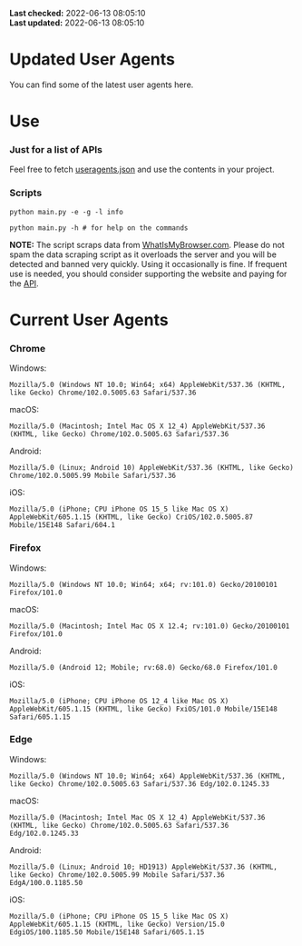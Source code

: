 **Last checked:** 2022-06-13 08:05:10  
**Last updated:** 2022-06-13 08:05:10  

# Updated User Agents
You can find some of the latest user agents here.

# Use

### Just for a list of APIs

Feel free to fetch [useragents.json](https://raw.githubusercontent.com/tmxkn1/UpdatedUserAgents/master/useragents.json) and use the contents in your project.

### Scripts

```
python main.py -e -g -l info

python main.py -h # for help on the commands
```
**NOTE:** The script scraps data from [WhatIsMyBrowser.com](https://www.whatismybrowser.com). Please do not spam the data scraping script as it overloads the server and you will be detected and banned very quickly. Using it occasionally is fine. If frequent use is needed, you should consider supporting the website and paying for the [API](https://developers.whatismybrowser.com/api/).

# Current User Agents
### Chrome

Windows:
```
Mozilla/5.0 (Windows NT 10.0; Win64; x64) AppleWebKit/537.36 (KHTML, like Gecko) Chrome/102.0.5005.63 Safari/537.36
```

macOS:
```
Mozilla/5.0 (Macintosh; Intel Mac OS X 12_4) AppleWebKit/537.36 (KHTML, like Gecko) Chrome/102.0.5005.63 Safari/537.36
```

Android:
```
Mozilla/5.0 (Linux; Android 10) AppleWebKit/537.36 (KHTML, like Gecko) Chrome/102.0.5005.99 Mobile Safari/537.36
```

iOS:
```
Mozilla/5.0 (iPhone; CPU iPhone OS 15_5 like Mac OS X) AppleWebKit/605.1.15 (KHTML, like Gecko) CriOS/102.0.5005.87 Mobile/15E148 Safari/604.1
```

### Firefox

Windows:
```
Mozilla/5.0 (Windows NT 10.0; Win64; x64; rv:101.0) Gecko/20100101 Firefox/101.0
```

macOS:
```
Mozilla/5.0 (Macintosh; Intel Mac OS X 12.4; rv:101.0) Gecko/20100101 Firefox/101.0
```

Android:
```
Mozilla/5.0 (Android 12; Mobile; rv:68.0) Gecko/68.0 Firefox/101.0
```

iOS:
```
Mozilla/5.0 (iPhone; CPU iPhone OS 12_4 like Mac OS X) AppleWebKit/605.1.15 (KHTML, like Gecko) FxiOS/101.0 Mobile/15E148 Safari/605.1.15
```

###  Edge

Windows:
```
Mozilla/5.0 (Windows NT 10.0; Win64; x64) AppleWebKit/537.36 (KHTML, like Gecko) Chrome/102.0.5005.63 Safari/537.36 Edg/102.0.1245.33
```

macOS:
```
Mozilla/5.0 (Macintosh; Intel Mac OS X 12_4) AppleWebKit/537.36 (KHTML, like Gecko) Chrome/102.0.5005.63 Safari/537.36 Edg/102.0.1245.33
```

Android:
```
Mozilla/5.0 (Linux; Android 10; HD1913) AppleWebKit/537.36 (KHTML, like Gecko) Chrome/102.0.5005.99 Mobile Safari/537.36 EdgA/100.0.1185.50
```

iOS:
```
Mozilla/5.0 (iPhone; CPU iPhone OS 15_5 like Mac OS X) AppleWebKit/605.1.15 (KHTML, like Gecko) Version/15.0 EdgiOS/100.1185.50 Mobile/15E148 Safari/605.1.15
```
